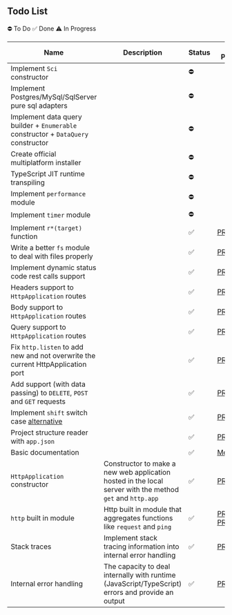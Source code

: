 ## Todo List

⛔ To Do
✅ Done
⚠️ In Progress

| Name | Description | Status | Related PR's/Repos |
| ---- | ----------- | ------ | ------- |
| Implement `Sci` constructor | | ⛔ | |
| Implement Postgres/MySql/SqlServer pure sql adapters | | ⛔ | |
| Implement data query builder + `Enumerable` constructor + `DataQuery` constructor | | ⛔ | |
| Create official multiplatform installer | | ⛔ | |
| TypeScript JIT runtime transpiling | | ⛔ | |
| Implement `performance` module | | ⛔ | |
| Implement `timer` module | | ⛔ | |
| Implement `r*(target)` function | | ✅ | [PR14](https://github.com/MelonRuntime/MelonJS/pull/14) |
| Write a better `fs` module to deal with files properly | | ✅ | [PR14](https://github.com/MelonRuntime/MelonJS/pull/14) |
| Implement dynamic status code rest calls support | | ✅ | [PR11](https://github.com/MelonRuntime/MelonJS/pull/11) |
| Headers support to `HttpApplication` routes | | ✅ | [PR9](https://github.com/MelonRuntime/MelonJS/pull/9) |
| Body support to `HttpApplication` routes | | ✅ | [PR9](https://github.com/MelonRuntime/MelonJS/pull/9) |
| Query support to `HttpApplication` routes | | ✅ | [PR9](https://github.com/MelonRuntime/MelonJS/pull/9) |
| Fix `http.listen` to add new and not overwrite the current HttpApplication port | | ✅ | [PR8](https://github.com/MelonRuntime/MelonJS/pull/8) |
| Add support (with data passing) to `DELETE`, `POST` and `GET` requests | | ✅ | [PR8](https://github.com/MelonRuntime/MelonJS/pull/8) |
| Implement `shift` switch case [alternative](https://gist.github.com/EternalQuasar0206/9245eb9b6dd5e123e4c04604ccd4f630) | | ✅ | [PR7](https://github.com/MelonRuntime/MelonJS/pull/7) |
| Project structure reader with `app.json` | | ✅ | [PR7](https://github.com/MelonRuntime/MelonJS/pull/7) |
| Basic documentation | | ✅ | [MelonJs.Docs](https://github.com/MelonRuntime/MelonJS.Docs) |
| `HttpApplication` constructor | Constructor to make a new web application hosted in the local server with the method `get` and `http.app` | ✅ | [PR6](https://github.com/EternalQuasar0206/MelonJS/pull/6) |
| `http` built in module | Http built in module that aggregates functions like `request` and `ping` | ✅ | [PR1](https://github.com/EternalQuasar0206/MelonJS/pull/1), [PR2](https://github.com/EternalQuasar0206/MelonJS/pull/2), [PR3](https://github.com/EternalQuasar0206/MelonJS/pull/3) |
| Stack traces | Implement stack tracing information into internal error handling | ✅ | [PR5](https://github.com/EternalQuasar0206/MelonJS/pull/5) |
| Internal error handling | The capacity to deal internally with runtime (JavaScript/TypeScript) errors and provide an output | ✅ | [PR4](https://github.com/EternalQuasar0206/MelonJS/pull/4) |
